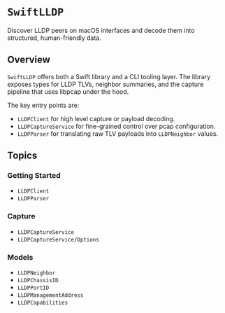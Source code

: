 # ``SwiftLLDP``

Discover LLDP peers on macOS interfaces and decode them into structured,
human-friendly data.

## Overview

`SwiftLLDP` offers both a Swift library and a CLI tooling layer. The library
exposes types for LLDP TLVs, neighbor summaries, and the capture pipeline that
uses libpcap under the hood.

The key entry points are:

- ``LLDPClient`` for high level capture or payload decoding.
- ``LLDPCaptureService`` for fine-grained control over pcap configuration.
- ``LLDPParser`` for translating raw TLV payloads into ``LLDPNeighbor`` values.

## Topics

### Getting Started

- ``LLDPClient``
- ``LLDPParser``

### Capture

- ``LLDPCaptureService``
- ``LLDPCaptureService/Options``

### Models

- ``LLDPNeighbor``
- ``LLDPChassisID``
- ``LLDPPortID``
- ``LLDPManagementAddress``
- ``LLDPCapabilities``
